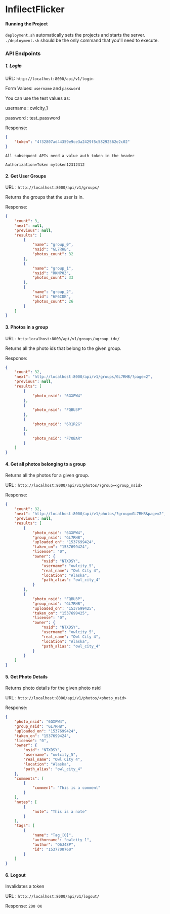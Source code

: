 # InfilectFlicker

#### Running the Project

`deployment.sh` automatically sets the projects and starts the server.
`./deployment.sh` should be the only command that you'll need to execute.


### API Endpoints

##### 1. Login

URL: `http://localhost:8000/api/v1/login`

Form Values: `username` and `password`

You can use the test values as:

username : owlcity_1

password : test_password

Response:

```json
{
    "token": "4f32807ad44359e9ce3a2429f5c58292562e2c02"
}
```

`All subsequent APIs need a value auth token in the header`

`Authorization=Token mytoken12312312`



#### 2. Get User Groups

URL : `http://localhost:8000/api/v1/groups/`

Returns the groups that the user is in.

Response:

```json
{
	"count": 3,
	"next": null,
	"previous": null,
	"results": [
		{
			"name": "group_0",
			"nsid": "GL7RHB",
			"photos_count": 32
		},
		{
			"name": "group_1",
			"nsid": "RKNP03",
			"photos_count": 33
		},
		{
			"name": "group_2",
			"nsid": "6F6CDK",
			"photos_count": 26
		}
	]
}
```

#### 3. Photos in a group

URL : `http:localhost:8000/api/v1/groups/<group_id>/`

Returns all the photo ids that belong to the given group.

Response: 

```json
{
	"count": 32,
	"next": "http://localhost:8000/api/v1/groups/GL7RHB/?page=2",
	"previous": null,
	"results": [
		{
			"photo_nsid": "6GXPW4"
		},
		{
			"photo_nsid": "FQBU3P"
		},
		{
			"photo_nsid": "6R1R2G"
		},
		{
			"photo_nsid": "F7OBAR"
		}
	]
}
```

#### 4. Get all photos belonging to a group

Returns all the photos for a given group.

URL : `http://localhost:8000/api/v1/photos/?group=<group_nsid>`

Response: 

```json
{
	"count": 32,
	"next": "http://localhost:8000/api/v1/photos/?group=GL7RHB&page=2",
	"previous": null,
	"results": [
		{
			"photo_nsid": "6GXPW4",
			"group_nsid": "GL7RHB",
			"uploaded_on": "1537699424",
			"taken_on": "1537699424",
			"license": "0",
			"owner": {
				"nsid": "NTXDSY",
				"username": "owlcity_5",
				"real_name": "Owl City 4",
				"location": "Alaska",
				"path_alias": "owl_city_4"
			}
		},
		{
			"photo_nsid": "FQBU3P",
			"group_nsid": "GL7RHB",
			"uploaded_on": "1537699425",
			"taken_on": "1537699425",
			"license": "0",
			"owner": {
				"nsid": "NTXDSY",
				"username": "owlcity_5",
				"real_name": "Owl City 4",
				"location": "Alaska",
				"path_alias": "owl_city_4"
			}
		}
	]
}
```


#### 5. Get Photo Details

Returns photo details for the given photo nsid

URL : `http://localhost:8000/api/v1/photos/<photo_nsid>`

Response: 

```json
{
	"photo_nsid": "6GXPW4",
	"group_nsid": "GL7RHB",
	"uploaded_on": "1537699424",
	"taken_on": "1537699424",
	"license": "0",
	"owner": {
		"nsid": "NTXDSY",
		"username": "owlcity_5",
		"real_name": "Owl City 4",
		"location": "Alaska",
		"path_alias": "owl_city_4"
	},
	"comments": [
		{
			"comment": "This is a comment"
		}
	],
	"notes": [
		{
			"note": "This is a note"
		}
	],
	"tags": [
		{
			"name": "Tag_[0]",
			"authorname": "owlcity_1",
			"author": "O6J48P",
			"id": "1537700760"
		}
	]
}
```


#### 6. Logout

Invalidates a token

URL : `http://localhost:8000/api/v1/logout/`

Response: `200 OK`
